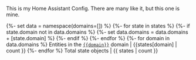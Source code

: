 This is my Home Assistant Config. There are many like it, but this one is mine.

{%- set data = namespace(domains=[]) %}
{%- for state in states %}
{%- if state.domain not in data.domains %}
{%- set data.domains = data.domains + [state.domain] %}
{%- endif %}
{%- endfor %}
{%- for domain in data.domains %}
Entities in the [`{{domain}}`](https://www.home-assistant.io/components/{{domain}}) domain | {{states[domain] | count }}
{%- endfor %}
Total state objects | {{ states | count }}